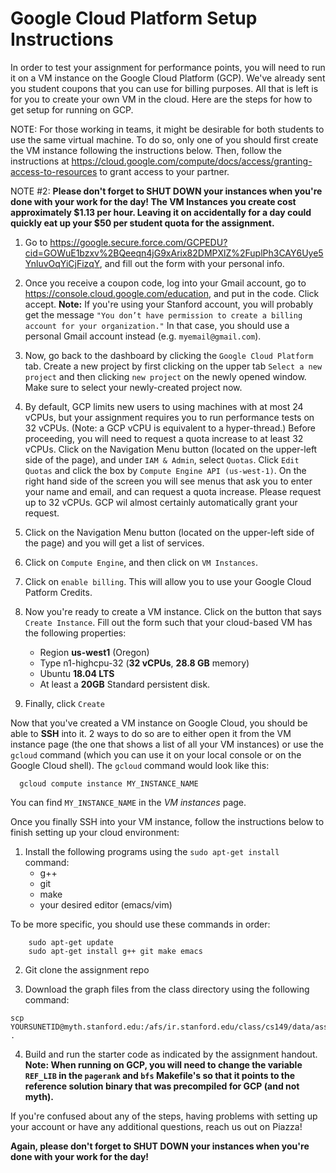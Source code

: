 # Google Cloud Platform Setup Instructions #

In order to test your assignment for performance points, you will need to run it on a VM instance on the Google Cloud Platform (GCP). We've already sent you student coupons that you can use for billing purposes. All that is left is for you to create your own VM in the cloud. Here are the steps for how to get setup for running on GCP.

NOTE: For those working in teams, it might be desirable for both students to use the same virtual machine. To do so, only one of you should first create the VM instance following the instructions below. Then, follow the instructions at https://cloud.google.com/compute/docs/access/granting-access-to-resources to grant access to your partner.

NOTE #2: __Please don't forget to SHUT DOWN your instances when you're done with your work for the day!  The VM Instances you create cost approximately $1.13 per hour.  Leaving it on accidentally for a day could quickly eat up your $50 per student quota for the assignment.__
 
  1. Go to https://google.secure.force.com/GCPEDU?cid=GOWuE1bzxv%2BQeeqn4jG9xArix82DMPXlZ%2FuplPh3CAY6Uye5YnluvOqYiCjFizqY, and fill out the form with your personal info.
  
  2. Once you receive a coupon code, log into your Gmail account, go to https://console.cloud.google.com/education, and put in the code. Click accept. __Note:__ If you're using your Stanford account, you will probably get the message `"You don’t have permission to create a billing account for your organization."` In that case, you should use a personal Gmail account instead (e.g. `myemail@gmail.com`).
     
  3. Now, go back to the dashboard by clicking the `Google Cloud Platform` tab. Create a new project by first clicking on the upper tab `Select a new project` and then clicking `new project` on the newly opened window. Make sure to select your newly-created project now.
 
  4. By default, GCP limits new users to using machines with at most 24 vCPUs, but your assignment requires you to run performance tests on 32 vCPUs. (Note: a GCP vCPU is equivalent to a hyper-thread.)  Before proceeding, you will need to request a quota increase to at least 32 vCPUs. Click on the Navigation Menu button (located on the upper-left side of the page), and under `IAM & Admin`, select `Quotas`. Click `Edit Quotas` and click the box by `Compute Engine API (us-west-1)`.  On the right hand side of the screen you will see menus that ask you to enter your name and email, and can request a quota increase.  Please request up to 32 vCPUs.  GCP wil almost certainly automatically grant your request.

  5. Click on the Navigation Menu button (located on the upper-left side of the page) and you will get a list of services. 
  
  6. Click on `Compute Engine`, and then click on `VM Instances`. 
  
  7. Click on `enable billing`. This will allow you to use your Google Cloud Patform Credits. 
  
  8. Now you're ready to create a VM instance. Click on the button that says `Create Instance`. Fill out the form such that your cloud-based VM has the following properties: 
       - Region __us-west1__ (Oregon)
       - Type n1-highcpu-32 (__32 vCPUs__, __28.8 GB__ memory) 
       - Ubuntu __18.04 LTS__  
       - At least a __20GB__ Standard persistent disk.

  9. Finally, click `Create` 
  
Now that you've created a VM instance on Google Cloud, you should be able to __SSH__ into it. 2 ways to do so are to either open it from the VM instance page (the one that shows a list of all your VM instances) or use the `gcloud` command (which you can use it on your local console or on the Google Cloud shell). The `gcloud` command would look like this: 

      gcloud compute instance MY_INSTANCE_NAME

You can find `MY_INSTANCE_NAME` in the *VM instances* page.

Once you finally SSH into your VM instance, follow the instructions below to finish setting up your cloud environment:

  1. Install the following programs using the `sudo apt-get install` command:
      - g++ 
      - git 
      - make
      - your desired editor (emacs/vim)
      
  To be more specific, you should use these commands in order:  
     
        sudo apt-get update
        sudo apt-get install g++ git make emacs
        
  2. Git clone the assignment repo 
  
  3. Download the graph files from the class directory using the following command: 
  
    scp YOURSUNETID@myth.stanford.edu:/afs/ir.stanford.edu/class/cs149/data/asst3_graphs/all_graphs.tgz .
  
  4. Build and run the starter code as indicated by the assignment handout. __Note: When running on GCP, you will need to change the variable `REF_LIB` in the `pagerank` and `bfs` Makefile's so that it points to the reference solution binary that was precompiled for GCP (and not myth).__ 
  
If you're confused about any of the steps, having problems with setting up your account or have any additional questions, reach us out on Piazza!
  
__Again, please don't forget to SHUT DOWN your instances when you're done with your work for the day!__
